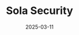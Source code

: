 ---  
layout: startup_page  
title: "Sola Security"  
id: "sola.security"  
permalink: "/solasecuritysola.security03112025/"  
website: "https://sola.security"  
funding_round: "Seed"  
funding_amount: "$30M"  
investors: "S Capital, Mike Moritz, S32, Glilot Capital Partners, unnamed angel investors"  
about: "Sola is a low/no-code platform designed to allow users to design their own cybersecurity apps tailored to their specific needs. The platform leverages AI and big data management, targeting organizations that might not have large security teams, enabling them to streamline their security services at a lower cost."  
markets: "Cybersecurity, Artificial Intelligence (AI), Network Security, Natural Language Processing"  
hq: "Tel Aviv, Israel"  
founded_year: "2024"  
linkedin: "https://www.linkedin.com/company/sola-security"  
twitter: ""  
instagram: ""  
facebook: ""  
crunchbase: "https://www.crunchbase.com/organization/sola-security"  
pitchbook: "https://pitchbook.com/profiles/company/532981-18"  

date_display: "11-Mar-2025"  
date: "2025-03-11"

# SEO Optimization  
meta_title: "Sola Security - Seed Funding ($30M)"  
meta_description: "Sola Security, Sola is a low/no-code platform designed to allow users to design their own cybersecurity apps tailored to their specific needs. The platform leverages..."  
meta_keywords: "Sola Security, Cybersecurity, Artificial Intelligence (AI), Network Security, Natural Language Processing, Seed funding"  
canonical_url: "https://startup.projectstartups.com/solasecuritysola.security03112025/"  
---